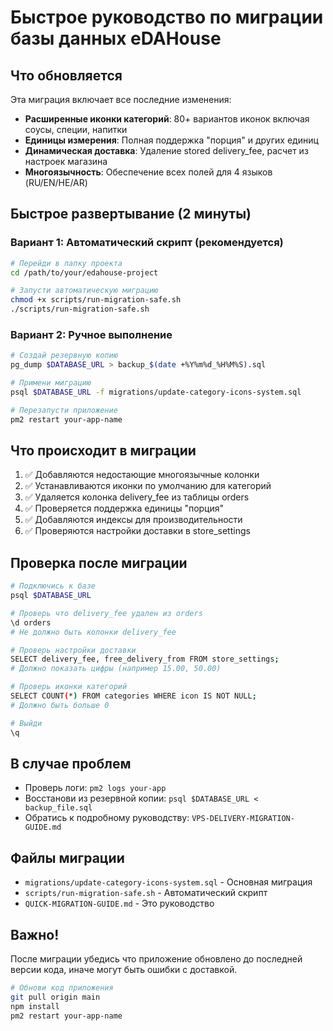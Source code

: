 # Быстрое руководство по миграции базы данных eDAHouse

## Что обновляется
Эта миграция включает все последние изменения:
- **Расширенные иконки категорий**: 80+ вариантов иконок включая соусы, специи, напитки
- **Единицы измерения**: Полная поддержка "порция" и других единиц
- **Динамическая доставка**: Удаление stored delivery_fee, расчет из настроек магазина
- **Многоязычность**: Обеспечение всех полей для 4 языков (RU/EN/HE/AR)

## Быстрое развертывание (2 минуты)

### Вариант 1: Автоматический скрипт (рекомендуется)
```bash
# Перейди в папку проекта
cd /path/to/your/edahouse-project

# Запусти автоматическую миграцию
chmod +x scripts/run-migration-safe.sh
./scripts/run-migration-safe.sh
```

### Вариант 2: Ручное выполнение
```bash
# Создай резервную копию
pg_dump $DATABASE_URL > backup_$(date +%Y%m%d_%H%M%S).sql

# Примени миграцию
psql $DATABASE_URL -f migrations/update-category-icons-system.sql

# Перезапусти приложение
pm2 restart your-app-name
```

## Что происходит в миграции
1. ✅ Добавляются недостающие многоязычные колонки
2. ✅ Устанавливаются иконки по умолчанию для категорий
3. ✅ Удаляется колонка delivery_fee из таблицы orders
4. ✅ Проверяется поддержка единицы "порция"
5. ✅ Добавляются индексы для производительности
6. ✅ Проверяются настройки доставки в store_settings

## Проверка после миграции
```bash
# Подключись к базе
psql $DATABASE_URL

# Проверь что delivery_fee удален из orders
\d orders
# Не должно быть колонки delivery_fee

# Проверь настройки доставки
SELECT delivery_fee, free_delivery_from FROM store_settings;
# Должно показать цифры (например 15.00, 50.00)

# Проверь иконки категорий
SELECT COUNT(*) FROM categories WHERE icon IS NOT NULL;
# Должно быть больше 0

# Выйди
\q
```

## В случае проблем
- Проверь логи: `pm2 logs your-app`
- Восстанови из резервной копии: `psql $DATABASE_URL < backup_file.sql`
- Обратись к подробному руководству: `VPS-DELIVERY-MIGRATION-GUIDE.md`

## Файлы миграции
- `migrations/update-category-icons-system.sql` - Основная миграция
- `scripts/run-migration-safe.sh` - Автоматический скрипт
- `QUICK-MIGRATION-GUIDE.md` - Это руководство

## Важно!
После миграции убедись что приложение обновлено до последней версии кода, иначе могут быть ошибки с доставкой.

```bash
# Обнови код приложения
git pull origin main
npm install
pm2 restart your-app-name
```